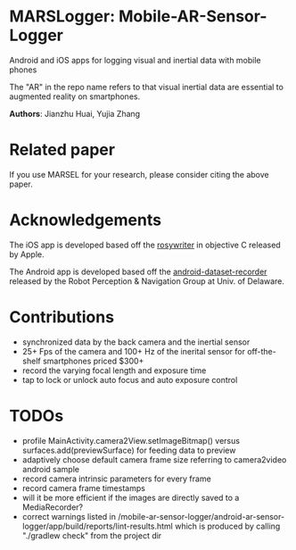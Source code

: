 # MARSLogger: Mobile-AR-Sensor-Logger

Android and iOS apps for logging visual and inertial data with mobile phones

The "AR" in the repo name refers to that visual inertial data are essential to augmented reality on smartphones.

**Authors**: Jianzhu Huai, Yujia Zhang

# Related paper

If you use MARSEL for your research, please consider citing the above paper.

# Acknowledgements

The iOS app is developed based off the [rosywriter](https://developer.apple.com/library/archive/samplecode/RosyWriter/Introduction/Intro.html) in objective C released by Apple.

The Android app is developed based off the [android-dataset-recorder](https://github.com/rpng/android-dataset-recorder) released by the Robot Perception & Navigation Group at Univ. of Delaware.

# Contributions

* synchronized data by the back camera and the inertial sensor
* 25+ Fps of the camera and 100+ Hz of the inerital sensor for off-the-shelf smartphones priced $300+ 
* record the varying focal length and exposure time
* tap to lock or unlock auto focus and auto exposure control

# TODOs
* profile  MainActivity.camera2View.setImageBitmap() versus surfaces.add(previewSurface) for feeding data to preview
* adaptively choose default camera frame size referring to camera2video android sample
* record camera intrinsic parameters for every frame
* record camera frame timestamps 
* will it be more efficient if the images are directly saved to a MediaRecorder?
* correct warnings listed in /mobile-ar-sensor-logger/android-ar-sensor-logger/app/build/reports/lint-results.html which is produced by calling "./gradlew check" from the project dir

